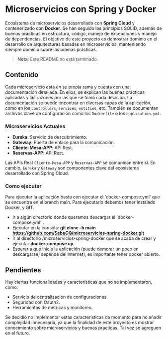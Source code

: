 # Microservicios con Spring y Docker

Ecosistema de microservicios desarrollado con **Spring Cloud** y contenerizado con **Docker**. Se han seguido los principios SOLID, además de buenas prácticas en estructura, código, manejo de excepciones y manejo de dependencias. El objetivo de este proyecto es demostrar dominio en el desarrollo de arquitecturas basadas en microservicios, manteniendo siempre dominio sobre las buenas prácticas.

> **Nota**: Este README no está terminado.

## Contenido

Cada microservicio está en su propia rama y cuenta con una documentación detallada. En ellos, se explican las buenas prácticas aplicadas y las razones por las que se tomó cada decisión. La documentación se puede encontrar en diversas capas de la aplicación, como en los `controllers`, `services`, `entities`, etc. También se documentan archivos clave de configuración como los `Dockerfile` o los `application.yml`.

### Microservicios Actuales

- **Eureka**: Servicio de descubrimiento.
- **Gateway**: Puerta de enlace para la comunicación.
- **Cliente-Mesa-APP**: API Rest.
- **Reservas-APP**: API Rest.

Las APIs Rest `Cliente-Mesa-APP` y `Reservas-APP` se comunican entre sí. En cambio, `Eureka` y `Gateway` son componentes clave del ecosistema desarrollado con Spring Cloud.

### Como ejecutar

Para ejecutar la aplicación basta con ejecutar el 'docker-compose.yml' que se encuentra en el branch main.
Para ejecutarlo debemos tener instalado Docker, y GIT.
- Ir a algún directorio donde queramos descargar el 'docker-compose.yml' .
- Ejecutar en la consola: **git clone -b main https://github.com/SebaGQ/microservicios-spring-docker.git**
- Ir al directorio /microservicios-spring-docker que se acaba de crear  y ejecutar **docker-compose up** .
- Esperar a que inicie la aplicación (puede demorar un poco en descargarse, depende del internet), es importante tener docker abierto.


## Pendientes

Hay ciertas funcionalidades y características que no se implementaron, como:

- Servicio de centralización de configuraciones.
- Seguridad con Oauth2.
- Herramientas de metricas y monitoreo.

Se decidió no implementar estas características de momento para no añadir complejidad innecesaria, ya que la finalidad de este proyecto es mostrar conocimiento sobre microservicios y buenas practicas. Tal vez se agreguen en el futuro.
